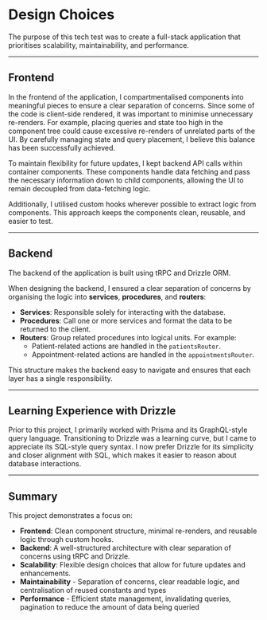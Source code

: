 # Design Choices

The purpose of this tech test was to create a full-stack application that prioritises scalability, maintainability, and performance.

---

## Frontend

In the frontend of the application, I compartmentalised components into meaningful pieces to ensure a clear separation of concerns. Since some of the code is client-side rendered, it was important to minimise unnecessary re-renders. For example, placing queries and state too high in the component tree could cause excessive re-renders of unrelated parts of the UI. By carefully managing state and query placement, I believe this balance has been successfully achieved.

To maintain flexibility for future updates, I kept backend API calls within container components. These components handle data fetching and pass the necessary information down to child components, allowing the UI to remain decoupled from data-fetching logic.

Additionally, I utilised custom hooks wherever possible to extract logic from components. This approach keeps the components clean, reusable, and easier to test.

---

## Backend

The backend of the application is built using tRPC and Drizzle ORM.

When designing the backend, I ensured a clear separation of concerns by organising the logic into **services**, **procedures**, and **routers**:

- **Services**: Responsible solely for interacting with the database.
- **Procedures**: Call one or more services and format the data to be returned to the client.
- **Routers**: Group related procedures into logical units. For example:
  - Patient-related actions are handled in the `patientsRouter`.
  - Appointment-related actions are handled in the `appointmentsRouter`.

This structure makes the backend easy to navigate and ensures that each layer has a single responsibility.

---

## Learning Experience with Drizzle

Prior to this project, I primarily worked with Prisma and its GraphQL-style query language. Transitioning to Drizzle was a learning curve, but I came to appreciate its SQL-style query syntax. I now prefer Drizzle for its simplicity and closer alignment with SQL, which makes it easier to reason about database interactions.

---

## Summary

This project demonstrates a focus on:

- **Frontend**: Clean component structure, minimal re-renders, and reusable logic through custom hooks.
- **Backend**: A well-structured architecture with clear separation of concerns using tRPC and Drizzle.
- **Scalability**: Flexible design choices that allow for future updates and enhancements.
- **Maintainability** - Separation of concerns, clear readable logic, and centralisation of reused constants and types
- **Performance** - Efficient state management, invalidating queries, pagination to reduce the amount of data being queried
